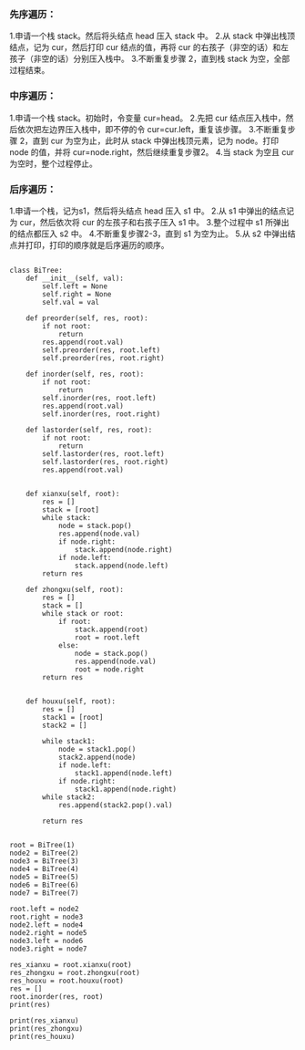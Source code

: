 ### 先序遍历：

1.申请一个栈 stack。然后将头结点 head 压入 stack 中。
2.从 stack 中弹出栈顶结点，记为 cur，然后打印 cur 结点的值，再将 cur 的右孩子（非空的话）和左孩子（非空的话）分别压入栈中。
3.不断重复步骤 2，直到栈 stack 为空，全部过程结束。

### 中序遍历：

1.申请一个栈 stack。初始时，令变量 cur=head。
2.先把 cur 结点压入栈中，然后依次把左边界压入栈中，即不停的令 cur=cur.left，重复该步骤。
3.不断重复步骤 2，直到 cur 为空为止，此时从 stack 中弹出栈顶元素，记为 node。打印 node 的值，并将 cur=node.right，然后继续重复步骤2。
4.当 stack 为空且 cur 为空时，整个过程停止。

### 后序遍历：

1.申请一个栈，记为s1，然后将头结点 head 压入 s1 中。
2.从 s1 中弹出的结点记为 cur，然后依次将 cur 的左孩子和右孩子压入 s1 中。
3.整个过程中 s1 所弹出的结点都压入 s2 中。
4.不断重复步骤2-3，直到 s1 为空为止。
5.从 s2 中弹出结点并打印，打印的顺序就是后序遍历的顺序。



```pyhton

class BiTree:
    def __init__(self, val):
        self.left = None
        self.right = None
        self.val = val

    def preorder(self, res, root):
        if not root:
            return
        res.append(root.val)
        self.preorder(res, root.left)
        self.preorder(res, root.right)

    def inorder(self, res, root):
        if not root:
            return
        self.inorder(res, root.left)
        res.append(root.val)
        self.inorder(res, root.right)

    def lastorder(self, res, root):
        if not root:
            return
        self.lastorder(res, root.left)
        self.lastorder(res, root.right)
        res.append(root.val)


    def xianxu(self, root):
        res = []
        stack = [root]
        while stack:
            node = stack.pop()
            res.append(node.val)
            if node.right:
                stack.append(node.right)
            if node.left:
                stack.append(node.left)
        return res

    def zhongxu(self, root):
        res = []
        stack = []
        while stack or root:
            if root:
                stack.append(root)
                root = root.left
            else:
                node = stack.pop()
                res.append(node.val)
                root = node.right
        return res


    def houxu(self, root):
        res = []
        stack1 = [root]
        stack2 = []

        while stack1:
            node = stack1.pop()
            stack2.append(node)
            if node.left:
                stack1.append(node.left)
            if node.right:
                stack1.append(node.right)
        while stack2:
            res.append(stack2.pop().val)

        return res


root = BiTree(1)
node2 = BiTree(2)
node3 = BiTree(3)
node4 = BiTree(4)
node5 = BiTree(5)
node6 = BiTree(6)
node7 = BiTree(7)

root.left = node2
root.right = node3
node2.left = node4
node2.right = node5
node3.left = node6
node3.right = node7

res_xianxu = root.xianxu(root)
res_zhongxu = root.zhongxu(root)
res_houxu = root.houxu(root)
res = []
root.inorder(res, root)
print(res)

print(res_xianxu)
print(res_zhongxu)
print(res_houxu)
```



